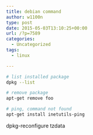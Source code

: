 ```yaml
---
title: debian command
author: w1100n
type: post
date: 2015-05-03T13:10:25+00:00
url: /?p=7589
categories:
  - Uncategorized
tags:
  - linux

---
```

```bash
# list installed package
dpkg --list

# remove package
apt-get remove foo

# ping, command not found
apt-get install inetutils-ping

```

dpkg-reconfigure tzdata